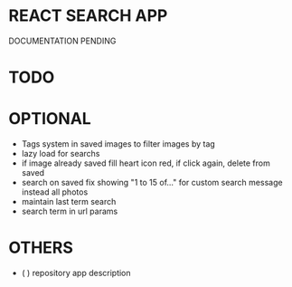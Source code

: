 # REACT SEARCH APP

DOCUMENTATION PENDING

# TODO

# OPTIONAL

- Tags system in saved images to filter images by tag
- lazy load for searchs
- if image already saved fill heart icon red, if click again, delete from saved
- search on saved fix showing "1 to 15 of..." for custom search message instead all photos
- maintain last term search
- search term in url params

# OTHERS

- (   ) repository app description